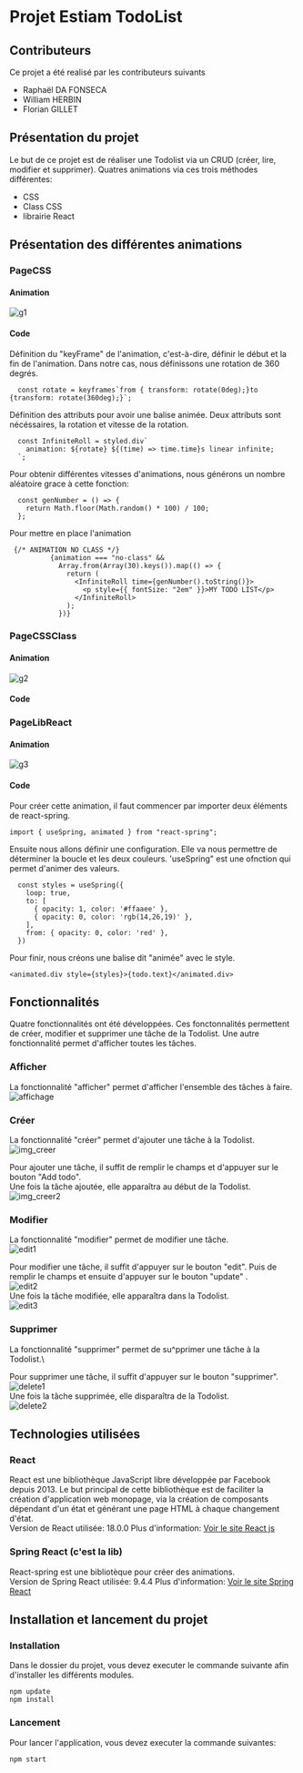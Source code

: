 # Projet Estiam TodoList

## Contributeurs

Ce projet a été realisé par les contributeurs suivants

- Raphaël DA FONSECA
- William HERBIN
- Florian GILLET

## Présentation du projet

Le but de ce projet est de réaliser une Todolist via un CRUD (créer, lire, modifier et supprimer). Quatres animations via ces trois méthodes différentes:

- CSS
- Class CSS
- librairie React

## Présentation des différentes animations

### PageCSS

#### Animation

<img src="imgDoc\g1.gif" alt="g1"/>

#### Code

Définition du "keyFrame" de l'animation, c'est-à-dire, définir le début et la fin de l'animation. Dans notre cas, nous définissons une rotation de 360 degrés.

```
  const rotate = keyframes`from { transform: rotate(0deg);}to {transform: rotate(360deg);}`; 
```

Définition des attributs pour avoir une balise animée. Deux attributs sont nécéssaires, la rotation et vitesse de la rotation.

```
  const InfiniteRoll = styled.div`
    animation: ${rotate} ${(time) => time.time}s linear infinite;
  `; 
```

Pour obtenir différentes vitesses d'animations, nous générons un nombre aléatoire grace à cette fonction:

```
  const genNumber = () => {
    return Math.floor(Math.random() * 100) / 100;
  };
```

Pour mettre en place l'animation

```
 {/* ANIMATION NO CLASS */}
          {animation === "no-class" &&
            Array.from(Array(30).keys()).map(() => {
              return (
                <InfiniteRoll time={genNumber().toString()}>
                  <p style={{ fontSize: "2em" }}>MY TODO LIST</p>
                </InfiniteRoll>
              );
            })}
```

### PageCSSClass

#### Animation

<img src="imgDoc\g2.gif" alt="g2"/>

#### Code

### PageLibReact

#### Animation

<img src="imgDoc\g3.gif" alt="g3"/>

#### Code

Pour créer cette animation, il faut commencer par importer deux éléments de react-spring.

```
import { useSpring, animated } from "react-spring";
```

Ensuite nous allons définir une configuration. Elle va nous permettre de déterminer la boucle et les deux couleurs. 'useSpring" est une ofnction qui permet d'animer des valeurs.

```
  const styles = useSpring({
    loop: true,
    to: [
      { opacity: 1, color: '#ffaaee' },
      { opacity: 0, color: 'rgb(14,26,19)' },
    ],
    from: { opacity: 0, color: 'red' },
  })
```

Pour finir, nous créons une balise dit "animée" avec le style.

```
<animated.div style={styles}>{todo.text}</animated.div>
```

## Fonctionnalités

Quatre fonctionnalités ont été développées. Ces fonctonnalités permettent de créer, modifier et supprimer une tâche de la Todolist. Une autre fonctionnalité permet d'afficher toutes les tâches.

### Afficher

La fonctionnalité "afficher" permet d'afficher l'ensemble des tâches à faire.\
<img src="imgDoc\affichage1.PNG" alt="affichage"/>

### Créer

La fonctionnalité "créer" permet d'ajouter une tâche à la Todolist.\
<img src="imgDoc\addTODO.PNG" alt="img_creer"/>

Pour ajouter une tâche, il suffit de remplir le champs et d'appuyer sur le bouton "Add todo".\
Une fois la tâche ajoutée, elle apparaîtra au début de la Todolist.\
<img src="imgDoc\addTODO2.PNG" alt="img_creer2"/>

### Modifier

La fonctionnalité "modifier" permet de modifier une tâche.\
<img src="imgDoc\edit1.PNG" alt="edit1"/>

Pour modifier une tâche, il suffit d'appuyer sur le bouton "edit". Puis de remplir le champs et ensuite d'appuyer sur le bouton "update" .\
<img src="imgDoc\edit2.PNG" alt="edit2"/>\
Une fois la tâche modifiée, elle apparaîtra dans la Todolist.\
<img src="imgDoc\edit3.PNG" alt="edit3"/>

### Supprimer

La fonctionnalité "supprimer" permet de su^pprimer une tâche à la Todolist.\

Pour supprimer une tâche, il suffit d'appuyer sur le bouton "supprimer".\
<img src="imgDoc\delete1.png" alt="delete1"/>\
Une fois la tâche supprimée, elle disparaîtra de la Todolist.\
<img src="imgDoc\delete2.PNG" alt="delete2"/>

## Technologies utilisées

### React

React est une bibliothèque JavaScript libre développée par Facebook depuis 2013. Le but principal de cette bibliothèque est de faciliter la création d'application web monopage, via la création de composants dépendant d'un état et générant une page HTML à chaque changement d'état.\
Version de React utilisée: 18.0.0
Plus d'information: [Voir le site React js](https://fr.reactjs.org/)

### Spring React (c'est la lib)

React-spring est une bibliotèque pour créer des animations.\
Version de Spring React utilisée: 9.4.4
Plus d'information: [Voir le site Spring React](https://react-spring.io/)

## Installation et lancement du projet

### Installation

Dans le dossier du projet, vous devez executer le commande suivante afin d'installer les différents modules.

```
npm update
npm install
```

### Lancement

Pour lancer l'application, vous devez executer la commande suivantes:

```
npm start
```
